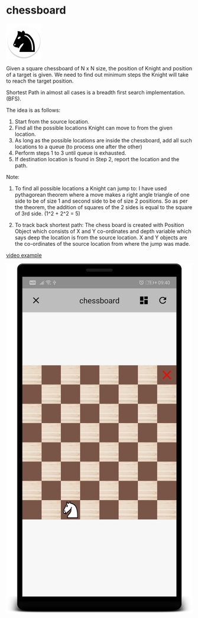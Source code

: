  # chessboard
 ![chessboard logo](https://github.com/domgeorg/chessboard/blob/master/app/src/main/res/mipmap-xhdpi/ic_launcher.png)

Given a square chessboard of N x N size, the position of Knight and position of a target is given. We need to find out minimum steps the Knight will take to reach the target position.

Shortest Path in almost all cases is a breadth first search implementation. (BFS). 

The idea is as follows: 
1. Start from the source location. 
2. Find all the possible locations Knight can move to from the given location. 
3. As long as the possible locations are inside the chessboard, add all such locations to a queue (to process one after the other) 
4. Perform steps 1 to 3 until queue is exhausted. 
5. If destination location is found in Step 2, report the location and the path. 

Note: 
1. To find all possible locations a Knight can jump to: 
I have used pythagorean theorem where a move makes a right angle triangle of one side to be of size 1 and second side to be of size 2 positions. So as per the theorem, the addition of squares of the 2 sides is equal to the square of 3rd side. (1^2 + 2^2 = 5) 

2. To track back shortest path: 
The chess board is created with Position Object which consists of X and Y co-ordinates and depth variable which says deep the location is from the source location. 
X and Y objects are the co-ordinates of the source location from where the jump was made. 

[video example](https://www.youtube.com/watch?v=IkwmVB5Xxlc)

![chessboard screenshot](https://github.com/domgeorg/chessboard/blob/master/screenshot.png)
